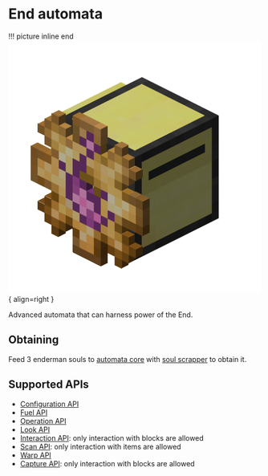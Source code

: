 # End automata

!!! picture inline end
    ![Header](./../../images/end_automata_turtle.png){ align=right }

Advanced automata that can harness power of the End.

## Obtaining

Feed 3 enderman souls to [automata core](./automata.md) with [soul scrapper](../miscellaneous/soul_scrapper.md) to obtain it.

## Supported APIs

- [Configuration API](../api/configuration.md)
- [Fuel API](../api/fuel.md)
- [Operation API](../api/operation.md)
- [Look API](../api/look.md)
- [Interaction API](../api/interaction.md): only interaction with blocks are allowed
- [Scan API](../api/scan.md): only interaction with items are allowed
- [Warp API](../api/warp.md)
- [Capture API](../api/capture.md): only interaction with blocks are allowed
